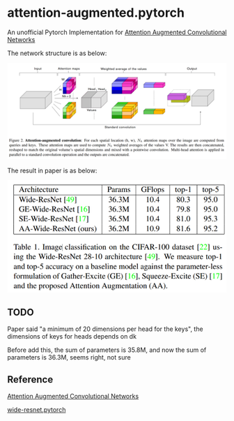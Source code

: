 # attention-augmented.pytorch
An unofficial Pytorch Implementation for [Attention Augmented Convolutional Networks
](<https://arxiv.org/abs/1904.09925v1>)

The network structure is as below:

![network structure](./imgs/fig1.png)

The result in paper is as below:

![result](./imgs/fig2.png)

## TODO

Paper said "a minimum of 20 dimensions per head for the keys", the dimensions of keys for heads depends on dk

Before add this, the sum of parameters is 35.8M, and now the sum of parameters is 36.3M, seems right, not sure 


## Reference
[Attention Augmented Convolutional Networks](https://arxiv.org/abs/1904.09925v1)

[wide-resnet.pytorch](https://github.com/meliketoy/wide-resnet.pytorch)